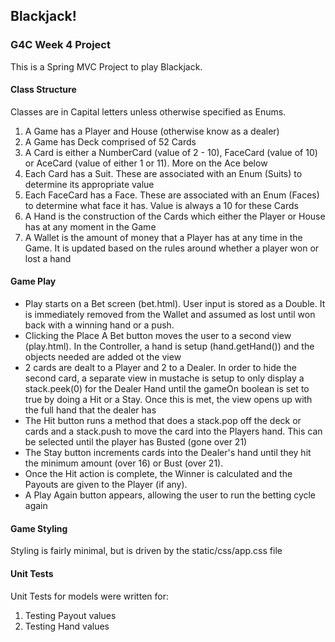 ## Blackjack!

### G4C Week 4 Project

This is a Spring MVC Project to play Blackjack. 

#### Class Structure

Classes are in Capital letters unless otherwise specified as Enums.

1) A Game has a Player and House (otherwise know as a dealer) 
2) A Game has Deck comprised of 52 Cards
3) A Card is either a NumberCard (value of 2 - 10), FaceCard (value of 10) or AceCard (value of either 1 or 11). More on the Ace below
4) Each Card has a Suit. These are associated with an Enum (Suits) to determine its appropriate value
5) Each FaceCard has a Face. These are associated with an Enum (Faces) to determine what face it has. Value is always a 10 for these Cards
6) A Hand is the construction of the Cards which either the Player or House has at any moment in the Game
7) A Wallet is the amount of money that a Player has at any time in the Game. It is updated based on the rules around whether a player won or lost a hand

#### Game Play

* Play starts on a Bet screen (bet.html). User input is stored as a Double. It is immediately removed from the Wallet and assumed as lost until won back with a winning hand or a push.
* Clicking the Place A Bet button moves the user to a second view (play.html). In the Controller, a hand is setup (hand.getHand()) and the objects needed are added ot the view
* 2 cards are dealt to a Player and 2 to a Dealer. In order to hide the second card, a separate view in mustache is setup to only display a stack.peek(0) for the Dealer Hand until the gameOn boolean is set to true by doing a Hit or a Stay. Once this is met, the view opens up with the full hand that the dealer has
* The Hit button runs a method that does a stack.pop off the deck or cards and a stack.push to move the card into the Players hand. This can be selected until the player has Busted (gone over 21)
* The Stay button increments cards into the Dealer's hand until they hit the minimum amount (over 16) or Bust (over 21).
* Once the Hit action is complete, the Winner is calculated and the Payouts are given to the Player (if any). 
* A Play Again button appears, allowing the user to run the betting cycle again

#### Game Styling

Styling is fairly minimal, but is driven by the static/css/app.css file

#### Unit Tests

Unit Tests for models were written for: 

1) Testing Payout values
2) Testing Hand values

